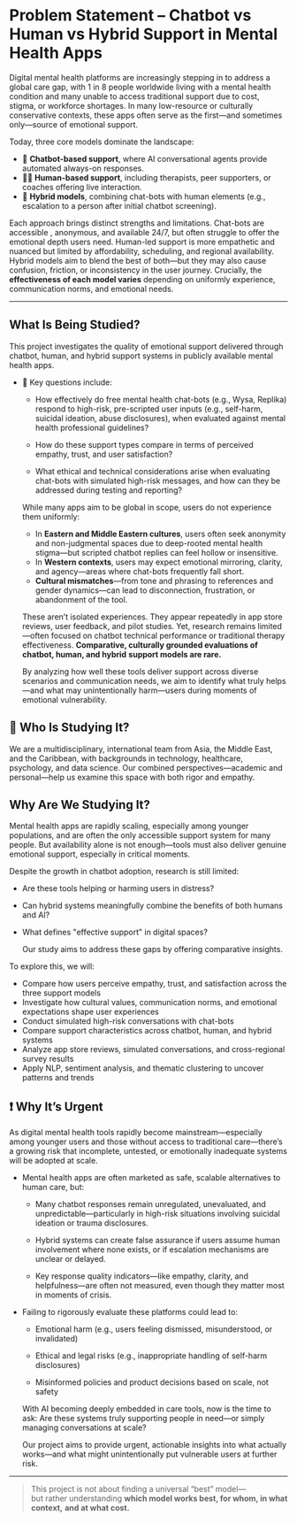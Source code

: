 # Problem Statement – Chatbot vs Human vs Hybrid Support in Mental Health Apps

Digital mental health platforms are increasingly stepping in to address a global
care gap, with 1 in 8 people worldwide living with a mental health condition and
many unable to access traditional support due to cost, stigma, or workforce
shortages. In many low-resource or culturally conservative contexts, these apps
often serve as the first—and sometimes only—source of emotional support.

Today, three core models dominate the landscape:

- 🤖 **Chatbot-based support**, where AI conversational agents provide automated
always-on responses.
- 🧑‍⚕️ **Human-based support**, including therapists, peer supporters, or
coaches offering live interaction.
- 🔁 **Hybrid models**, combining chat-bots with human elements (e.g., escalation
to a person after initial chatbot screening).

Each approach brings distinct strengths and limitations. Chat-bots are accessible
, anonymous, and available 24/7, but often struggle to offer the emotional depth
users need. Human-led support is more empathetic and nuanced but limited by
affordability, scheduling, and regional availability. Hybrid models aim to blend
the best of both—but they may also cause confusion, friction, or inconsistency
in the user journey. Crucially, the **effectiveness of each model varies**
depending on uniformly experience, communication norms, and emotional needs.

---

## What Is Being Studied?

  This project investigates the quality of emotional support delivered through
  chatbot, human, and hybrid support systems in publicly available mental
  health apps.

- 🔹 Key questions include:

  - How effectively do free mental health chat-bots (e.g., Wysa, Replika) respond
    to high-risk, pre-scripted user inputs (e.g., self-harm, suicidal ideation,
    abuse disclosures), when evaluated against mental health professional
    guidelines?

  - How do these support types compare in terms of perceived empathy, trust, and
    user satisfaction?

  - What ethical and technical considerations arise when evaluating chat-bots
    with simulated high-risk messages, and how can they be addressed during
    testing and reporting?

  While many apps aim to be global in scope, users do not experience them uniformly:

  - In **Eastern and Middle Eastern cultures**, users often seek anonymity and
  non-judgmental spaces due to deep-rooted mental health stigma—but scripted
  chatbot replies can feel hollow or insensitive.
  - In **Western contexts**, users may expect emotional mirroring, clarity, and
  agency—areas where chat-bots frequently fall short.
  - **Cultural mismatches**—from tone and phrasing to references and gender
  dynamics—can lead to disconnection, frustration, or abandonment of the tool.

  These aren’t isolated experiences. They appear repeatedly in app store reviews,
  user feedback, and pilot studies. Yet, research remains limited—often focused on
  chatbot technical performance or traditional therapy effectiveness.
  **Comparative, culturally grounded evaluations of chatbot, human, and hybrid**
  **support models are rare.**

  By analyzing how well these tools deliver support across diverse scenarios and
  communication needs, we aim to identify what truly helps—and what may
  unintentionally harm—users during moments of emotional vulnerability.

## 👥 Who Is Studying It?

  We are a multidisciplinary, international team from Asia, the Middle East,
  and the Caribbean, with backgrounds in technology, healthcare, psychology,
  and data science. Our combined perspectives—academic and personal—help us
  examine this space with both rigor and empathy.

## Why Are We Studying It?

  Mental health apps are rapidly scaling, especially among younger populations,
  and are often the only accessible support system for many people. But
  availability alone is not enough—tools must also deliver genuine
  emotional support, especially in critical moments.

  Despite the growth in chatbot adoption, research is still limited:

- Are these tools helping or harming users in distress?

- Can hybrid systems meaningfully combine the benefits of both humans and AI?

- What defines "effective support" in digital spaces?

  Our study aims to address these gaps by offering comparative insights.

To explore this, we will:

- Compare how users perceive empathy, trust, and satisfaction across the three
  support models
- Investigate how cultural values, communication norms, and emotional
  expectations shape user experiences
- Conduct simulated high-risk conversations with chat-bots
- Compare support characteristics across chatbot, human, and hybrid systems
- Analyze app store reviews, simulated conversations, and cross-regional survey results
- Apply NLP, sentiment analysis, and thematic clustering to uncover patterns
  and trends

## ❗ Why It’s Urgent

  As digital mental health tools rapidly become mainstream—especially among
  younger users and those without access to traditional care—there’s a
  growing risk that incomplete, untested, or emotionally inadequate systems
  will be adopted at scale.

- Mental health apps are often marketed as safe, scalable alternatives to human
  care, but:

  - Many chatbot responses remain unregulated, unevaluated, and
      unpredictable—particularly in high-risk situations involving suicidal
      ideation or trauma disclosures.

  - Hybrid systems can create false assurance if users assume human
      involvement where none exists, or if escalation mechanisms are unclear
      or delayed.

  - Key response quality indicators—like empathy, clarity, and
      helpfulness—are often not measured, even though they matter most in
      moments of crisis.
  
- Failing to rigorously evaluate these platforms could lead to:

  - Emotional harm (e.g., users feeling dismissed, misunderstood, or invalidated)

  - Ethical and legal risks (e.g., inappropriate handling of self-harm disclosures)

  - Misinformed policies and product decisions based on scale, not safety

  With AI becoming deeply embedded in care tools, now is the time to ask:
  Are these systems truly supporting people in need—or simply managing
  conversations at scale?

  Our project aims to provide urgent, actionable insights into what actually
  works—and what might unintentionally put vulnerable users at further risk.

---

> This project is not about finding a universal “best” model—  
> but rather understanding **which model works best, for whom, in what context,**
**and at what cost.**
